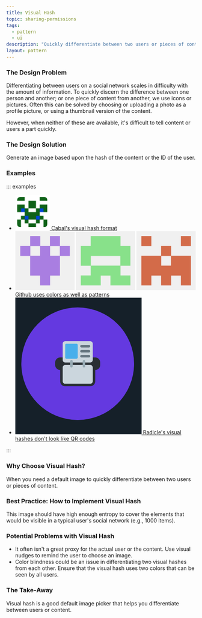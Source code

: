 ```yaml
---
title: Visual Hash
topic: sharing-permissions
tags:
  - pattern
  - ui
description: "Quickly differentiate between two users or pieces of content."
layout: pattern
---
```


### The Design Problem

Differentiating between users on a social network scales in difficulty with the
amount of information. To quickly discern the difference between one person and
another; or one piece of content from another, we use icons or pictures. Often
this can be solved by choosing or uploading a photo as a profile picture, or
using a thumbnail version of the content.

However, when neither of these are available, it's difficult to tell content or
users a part quickly.

### The Design Solution

Generate an image based upon the hash of the content or the ID of
the user.

### Examples
::: examples

- [![Visual hash in Cabal](visual-hash-cabal.png) Cabal's visual hash format](visual-hash-cabal.png)
- [![Visual hash in Cabal](visual-hash-github.png) Github uses colors as well as patterns](visual-hash-github.png)
- [![Visual hash in Radicle](visual-hash-radicle.png) Radicle's visual hashes don't look like QR codes](visual-hash-radicle.png)

:::

### Why Choose Visual Hash?

When you need a default image to quickly differentiate between two users or pieces
of content.

### Best Practice: How to Implement Visual Hash

This image should have high enough entropy to cover the elements that would be
visible in a typical user's social network (e.g., 1000 items).

### Potential Problems with Visual Hash

- It often isn't a great proxy for the actual user or the content. Use visual
  nudges to remind the user to choose an image.
- Color blindness could be an issue in differentiating two visual hashes from
  each other. Ensure that the visual hash uses two colors that can be seen by all users.

### The Take-Away

Visual hash is a good default image picker that helps you differentiate between users or content.
